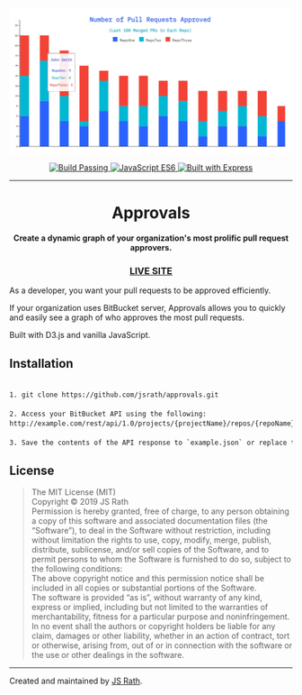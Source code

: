 <p align="center">
  <img alt="Approvals Screenshot" src="./screenshot.jpg" width="800" />
</p>
<p align="center">
  <a href="#">
    <img alt="Build Passing" src="https://img.shields.io/badge/build-passing-brightgreen.svg" />
  </a>
  <a href="#">
    <img alt="JavaScript ES6" src="https://img.shields.io/badge/javascript-ES6-blue.svg" />
  </a>
  <a href="#">
    <img alt="Built with Express" src="https://img.shields.io/badge/built%20with-D3-green.svg" />
  </a>
</p>
<hr>
<h1 align="center">Approvals</h1>
<h4 align="center">Create a dynamic graph of your organization's most prolific pull request approvers.</h4>
<h3 align="center"><a href="https://projects.jsrath.com/approvals">LIVE SITE</a></h3>

As a developer, you want your pull requests to be approved efficiently. 

If your organization uses BitBucket server, Approvals allows you to quickly and easily see a graph of who approves the most pull requests.

Built with D3.js and vanilla JavaScript. 

## Installation

```sh

1. git clone https://github.com/jsrath/approvals.git

2. Access your BitBucket API using the following: 
http://example.com/rest/api/1.0/projects/{projectName}/repos/{repoName}/pull-requests

3. Save the contents of the API response to `example.json` or replace the `fetch` in `app.js` with your API url.

```

## License

> The MIT License (MIT)<br/> Copyright © 2019 JS Rath <br/> Permission is hereby granted, free of charge, to any person obtaining a copy of this software and associated documentation files (the “Software”), to deal in the Software without restriction, including without limitation the rights to use, copy, modify, merge, publish, distribute, sublicense, and/or sell copies of the Software, and to permit persons to whom the Software is furnished to do so, subject to the following conditions: <br/>The above copyright notice and this permission notice shall be included in all copies or substantial portions of the Software. <br/> The software is provided “as is”, without warranty of any kind, express or implied, including but not limited to the warranties of merchantability, fitness for a particular purpose and noninfringement. In no event shall the authors or copyright holders be liable for any claim, damages or other liability, whether in an action of contract, tort or otherwise, arising from, out of or in connection with the software or the use or other dealings in the software.

---

Created and maintained by [JS Rath](https://www.jsrath.com).

